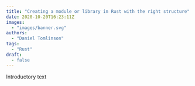 ```yaml
---
title: "Creating a module or library in Rust with the right structure"
date: 2020-10-20T16:23:11Z
images:
  - "images/banner.svg"
authors:
  - "Daniel Tomlinson"
tags:
  - "Rust"
draft:
  - false
---
```


Introductory text

<!--more-->
